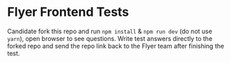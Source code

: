 # Flyer Frontend Tests

Candidate fork this repo and run `npm install` & `npm run dev` (do not use `yarn`), open browser to see questions. Write test answers directly to the forked repo and send the repo link back to the Flyer team after finishing the test.
